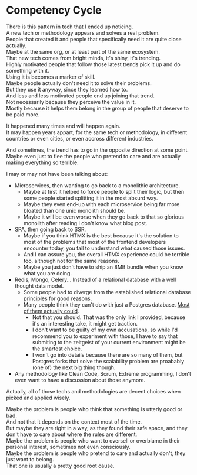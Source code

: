 # Competency Cycle
There is this pattern in tech that I ended up noticing.  
A new tech or methodology appears and solves a real problem.  
People that created it and people that specifically need it are quite close actually.  
Maybe at the same org, or at least part of the same ecosystem.  
That new tech comes from bright minds, it's shiny, it's trending.  
Highly motivated people that follow those latest trends pick it up and do something with it.  
Using it is becomes a marker of skill.  
Maybe people actually don't need it to solve their problems.  
But they use it anyway, since they learned how to.  
And less and less motivated people end up joining that trend.  
Not necessarily because they perceive the value in it.  
Mostly because it helps them belong in the group of people that deserve to be paid more.

It happened many times and will happen again.  
It may happen years appart, for the same tech or methodology,
in different countries or even cities, or even accross different industries.  

And sometimes, the trend has to go in the opposite direction at some point.  
Maybe even just to flee the people who pretend to care and are actually making everything so terrible.  

I may or may not have been talking about:
- Microservices, then wanting to go back to a monolithic architecture.
  - Maybe at first it helped to force people to split their logic,
    but then some people started splitting it in the most absurd way.
  - Maybe they even end-up with each microservice being far more bloated than one unic monolith should be.
  - Maybe it will be even worse when they go back to that so glorious monolith
    after reading I don't know what blog post.
- SPA, then going back to SSR.
  - Maybe if you think HTMX is the best
    because it's the solution to most of the problems that most of the frontend developers encounter today,
    you fail to understand what caused those issues.
  - And I can assure you, the overall HTMX experience could be terrible too, although not for the same reasons.
  - Maybe you just don't have to ship an 8MB bundle when you know what you are doing.
- Redis, Mongo, Celery... Instead of a relational database with a well thought data model.
  - Some people had to diverge from the established relational database principles for good reasons.
  - Many people think they can't do with just a Postgres database. [Most of them actually could](https://www.amazingcto.com/postgres-for-everything/).
    - Not that you should. That was the only link I provided, because it's an interesting take, it might get traction.
    - I don't want to be guilty of my own accusations, so while I'd recommend you to experiment with those,
      I have to say that submiting to the zeitgeist of your current environment might be the smartest choice.
    - I won't go into details because there are so many of them,
      but Postgres forks that solve the scalability problem are proabably (one of) the next big thing though.
- Any methodology like Clean Code, Scrum, Extreme programming,
  I don't even want to have a discussion about those anymore.

Actually, all of those techs and methodologies are decent choices when picked and applied wisely.

Maybe the problem is people who think that something is utterly good or bad.  
And not that it depends on the context most of the time.  
But maybe they are right in a way, as they found their safe space,
and they don't have to care about where the rules are different.  
Maybe the problem is people who want to oversell or overblame in their personal interest,
sometimes not even consciously.  
Maybe the problem is people who pretend to care and actually don't, they just want to belong.  
That one is usually a pretty good root cause.
